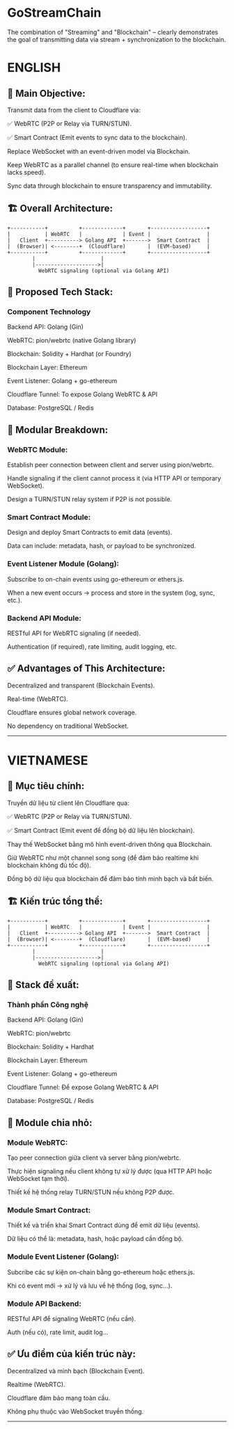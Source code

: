 # GoStreamChain
 The combination of "Streaming" and "Blockchain" – clearly demonstrates the goal of transmitting data via stream + synchronization to the blockchain.

# ENGLISH

## 🎯 Main Objective:

Transmit data from the client to Cloudflare via:

✅ WebRTC (P2P or Relay via TURN/STUN).

✅ Smart Contract (Emit events to sync data to the blockchain).

Replace WebSocket with an event-driven model via Blockchain.

Keep WebRTC as a parallel channel (to ensure real-time when blockchain lacks speed).

Sync data through blockchain to ensure transparency and immutability.

## 🏗️ Overall Architecture:

```
+-----------+          +-------------+       +------------------+
|           | WebRTC   |             | Event |                  |
|   Client  +----------> Golang API  +------->  Smart Contract  |
|  (Browser)| <--------+  (Cloudflare)       |  (EVM-based)     |
+-----------+          +-------------+       +------------------+
        |                     |
        |-------------------->|
          WebRTC signaling (optional via Golang API)
```

## 🧱 Proposed Tech Stack:

### Component	Technology

Backend API:	Golang (Gin)

WebRTC:	pion/webrtc (native Golang library)

Blockchain:	Solidity + Hardhat (or Foundry)

Blockchain Layer:	Ethereum

Event Listener:	Golang + go-ethereum

Cloudflare Tunnel:	To expose Golang WebRTC & API

Database:	PostgreSQL / Redis

## 🧩 Modular Breakdown:

### WebRTC Module:

Establish peer connection between client and server using pion/webrtc.

Handle signaling if the client cannot process it (via HTTP API or temporary WebSocket).

Design a TURN/STUN relay system if P2P is not possible.

### Smart Contract Module:

Design and deploy Smart Contracts to emit data (events).

Data can include: metadata, hash, or payload to be synchronized.

### Event Listener Module (Golang):

Subscribe to on-chain events using go-ethereum or ethers.js.

When a new event occurs → process and store in the system (log, sync, etc.).

### Backend API Module:

RESTful API for WebRTC signaling (if needed).

Authentication (if required), rate limiting, audit logging, etc.

## ✅ Advantages of This Architecture:

Decentralized and transparent (Blockchain Events).

Real-time (WebRTC).

Cloudflare ensures global network coverage.

No dependency on traditional WebSocket.

--- 
# VIETNAMESE

## 🎯 Mục tiêu chính:

Truyền dữ liệu từ client lên Cloudflare qua:

✅ WebRTC (P2P or Relay via TURN/STUN).

✅ Smart Contract (Emit event để đồng bộ dữ liệu lên blockchain).

Thay thế WebSocket bằng mô hình event-driven thông qua Blockchain.

Giữ WebRTC như một channel song song (để đảm bảo realtime khi blockchain không đủ tốc độ).

Đồng bộ dữ liệu qua blockchain để đảm bảo tính minh bạch và bất biến.

## 🏗️ Kiến trúc tổng thể:

```
+-----------+          +-------------+       +------------------+
|           | WebRTC   |             | Event |                  |
|   Client  +----------> Golang API  +------->  Smart Contract  |
|  (Browser)| <--------+  (Cloudflare)       |  (EVM-based)     |
+-----------+          +-------------+       +------------------+
        |                     |
        |-------------------->|
          WebRTC signaling (optional via Golang API)
```

## 🧱 Stack đề xuất:

### Thành phần	Công nghệ

Backend API:	Golang (Gin)

WebRTC:	pion/webrtc

Blockchain:	Solidity + Hardhat

Blockchain Layer:	Ethereum

Event Listener:	Golang + go-ethereum 

Cloudflare Tunnel:	Để expose Golang WebRTC & API

Database:	PostgreSQL / Redis 

## 🧩 Module chia nhỏ:
### Module WebRTC:

Tạo peer connection giữa client và server bằng pion/webrtc.

Thực hiện signaling nếu client không tự xử lý được (qua HTTP API hoặc WebSocket tạm thời).

Thiết kế hệ thống relay TURN/STUN nếu không P2P được.

### Module Smart Contract:

Thiết kế và triển khai Smart Contract dùng để emit dữ liệu (events).

Dữ liệu có thể là: metadata, hash, hoặc payload cần đồng bộ.

### Module Event Listener (Golang):

Subcribe các sự kiện on-chain bằng go-ethereum hoặc ethers.js.

Khi có event mới → xử lý và lưu về hệ thống (log, sync...).

### Module API Backend:

RESTful API để signaling WebRTC (nếu cần).

Auth (nếu có), rate limit, audit log...

## ✅ Ưu điểm của kiến trúc này:
Decentralized và minh bạch (Blockchain Event).

Realtime (WebRTC).

Cloudflare đảm bảo mạng toàn cầu.

Không phụ thuộc vào WebSocket truyền thống.

---
